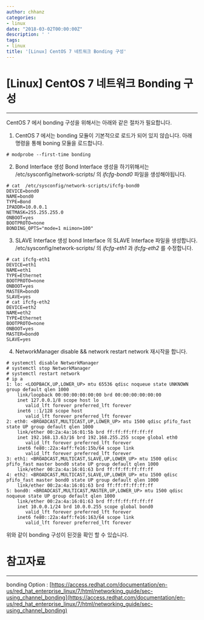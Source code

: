 ```yaml
---
author: chhanz
categories:
- linux
date: "2018-03-02T00:00:00Z"
description: ' '
tags:
- linux
title: '[Linux] CentOS 7 네트워크 Bonding 구성'
---
```


# [Linux] CentOS 7 네트워크 Bonding 구성
* * * 

CentOS 7 에서 bonding 구성을 위해서는 아래와 같은 절차가 필요합니다.   

1. CentOS 7 에서는 bonding 모듈이 기본적으로 로드가 되어 있지 않습니다. 아래 명령을 통해 boning 모듈을 로드합니다.   
~~~
# modprobe --first-time bonding
~~~
2. Bond Interface 생성
Bond Interface 생성을 하기위해서는 /etc/sysconfig/network-scripts/ 의 _ifcfg-bond0_ 파일을 생성해야됩니다.   
~~~
# cat  /etc/sysconfig/network-scripts/ifcfg-bond0
DEVICE=bond0
NAME=bond0
TYPE=Bond
IPADDR=10.0.0.1
NETMASK=255.255.255.0
ONBOOT=yes
BOOTPROTO=none
BONDING_OPTS="mode=1 miimon=100"
~~~
3. SLAVE Interface 생성
bond Interface 의 SLAVE Interface 파일을 생성합니다.   
/etc/sysconfig/network-scripts/ 의 _ifcfg-eth1_ 과 _ifcfg-eth2_ 를 수정합니다.   
~~~
# cat ifcfg-eth1
DEVICE=eth1
NAME=eth1
TYPE=Ethernet
BOOTPROTO=none
ONBOOT=yes
MASTER=bond0
SLAVE=yes
# cat ifcfg-eth2
DEVICE=eth2
NAME=eth2
TYPE=Ethernet
BOOTPROTO=none
ONBOOT=yes
MASTER=bond0
SLAVE=yes
~~~
4. NetworkManager disable && network restart
network 재시작을 합니다.   
~~~
# systemctl disable NetworkManager
# systemctl stop NetworkManager
# systemctl restart network
# ip a
1: lo: <LOOPBACK,UP,LOWER_UP> mtu 65536 qdisc noqueue state UNKNOWN group default qlen 1000
    link/loopback 00:00:00:00:00:00 brd 00:00:00:00:00:00
    inet 127.0.0.1/8 scope host lo
       valid_lft forever preferred_lft forever
    inet6 ::1/128 scope host
       valid_lft forever preferred_lft forever
2: eth0: <BROADCAST,MULTICAST,UP,LOWER_UP> mtu 1500 qdisc pfifo_fast state UP group default qlen 1000
    link/ether 00:2a:4a:16:01:5b brd ff:ff:ff:ff:ff:ff
    inet 192.168.13.63/16 brd 192.168.255.255 scope global eth0
       valid_lft forever preferred_lft forever
    inet6 fe80::22a:4aff:fe16:15b/64 scope link
       valid_lft forever preferred_lft forever
3: eth1: <BROADCAST,MULTICAST,SLAVE,UP,LOWER_UP> mtu 1500 qdisc pfifo_fast master bond0 state UP group default qlen 1000
    link/ether 00:2a:4a:16:01:63 brd ff:ff:ff:ff:ff:ff
4: eth2: <BROADCAST,MULTICAST,SLAVE,UP,LOWER_UP> mtu 1500 qdisc pfifo_fast master bond0 state UP group default qlen 1000
    link/ether 00:2a:4a:16:01:63 brd ff:ff:ff:ff:ff:ff
5: bond0: <BROADCAST,MULTICAST,MASTER,UP,LOWER_UP> mtu 1500 qdisc noqueue state UP group default qlen 1000
    link/ether 00:2a:4a:16:01:63 brd ff:ff:ff:ff:ff:ff
    inet 10.0.0.1/24 brd 10.0.0.255 scope global bond0
       valid_lft forever preferred_lft forever
    inet6 fe80::22a:4aff:fe16:163/64 scope link
       valid_lft forever preferred_lft forever
~~~

위와 같이 bonding 구성이 된것을 확인 할 수 있습니다.   


# 참고자료
* * *
bonding Option : [https://access.redhat.com/documentation/en-us/red_hat_enterprise_linux/7/html/networking_guide/sec-using_channel_bonding](https://access.redhat.com/documentation/en-us/red_hat_enterprise_linux/7/html/networking_guide/sec-using_channel_bonding)
